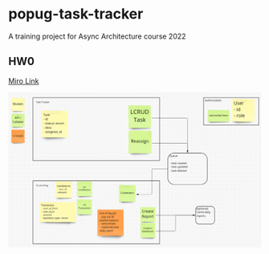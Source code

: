 # popug-task-tracker
A training project for Async Architecture course 2022


## HW0

[Miro Link](https://miro.com/app/board/uXjVPTrIHgk=/?share_link_id=879380577449)

<img src="./img/0.png">
